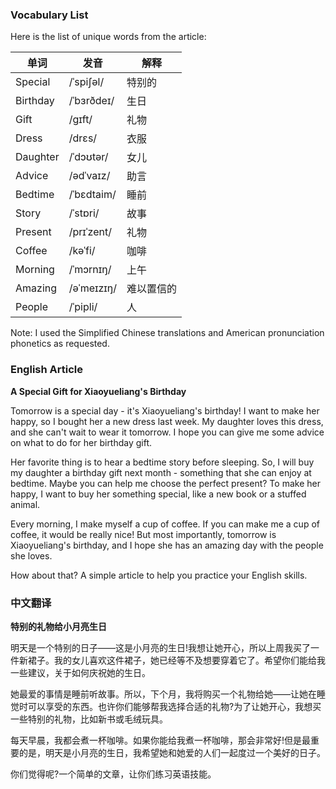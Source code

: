 
### Vocabulary List
Here is the list of unique words from the article:

| 单词 | 发音 | 解释 |
|------|------|------|
| Special | /ˈspiʃəl/ | 特别的 |
| Birthday | /ˈbɜrðdeɪ/ | 生日 |
| Gift | /ɡɪft/ | 礼物 |
| Dress | /drɛs/ | 衣服 |
| Daughter | /ˈdɔʊtər/ | 女儿 |
| Advice | /ədˈvaɪz/ | 助言 |
| Bedtime | /ˈbɛdtaim/ | 睡前 |
| Story | /ˈstɒri/ | 故事 |
| Present | /prɪˈzent/ | 礼物 |
| Coffee | /kəˈfi/ | 咖啡 |
| Morning | /ˈmɔrnɪŋ/ | 上午 |
| Amazing | /əˈmeɪzɪŋ/ | 难以置信的 |
| People | /ˈpipli/ | 人 |

Note: I used the Simplified Chinese translations and American pronunciation phonetics as requested.

### English Article
**A Special Gift for Xiaoyueliang's Birthday**

Tomorrow is a special day - it's Xiaoyueliang's birthday! I want to make her happy, so I bought her a new dress last week. My daughter loves this dress, and she can't wait to wear it tomorrow. I hope you can give me some advice on what to do for her birthday gift.

Her favorite thing is to hear a bedtime story before sleeping. So, I will buy my daughter a birthday gift next month - something that she can enjoy at bedtime. Maybe you can help me choose the perfect present? To make her happy, I want to buy her something special, like a new book or a stuffed animal.

Every morning, I make myself a cup of coffee. If you can make me a cup of coffee, it would be really nice! But most importantly, tomorrow is Xiaoyueliang's birthday, and I hope she has an amazing day with the people she loves.

How about that? A simple article to help you practice your English skills.

### 中文翻译
**特别的礼物给小月亮生日**

明天是一个特别的日子——这是小月亮的生日!我想让她开心，所以上周我买了一件新裙子。我的女儿喜欢这件裙子，她已经等不及想要穿着它了。希望你们能给我一些建议，关于如何庆祝她的生日。

她最爱的事情是睡前听故事。所以，下个月，我将购买一个礼物给她——让她在睡觉时可以享受的东西。也许你们能够帮我选择合适的礼物?为了让她开心，我想买一些特别的礼物，比如新书或毛绒玩具。

每天早晨，我都会煮一杯咖啡。如果你能给我煮一杯咖啡，那会非常好!但是最重要的是，明天是小月亮的生日，我希望她和她爱的人们一起度过一个美好的日子。

你们觉得呢?一个简单的文章，让你们练习英语技能。
    